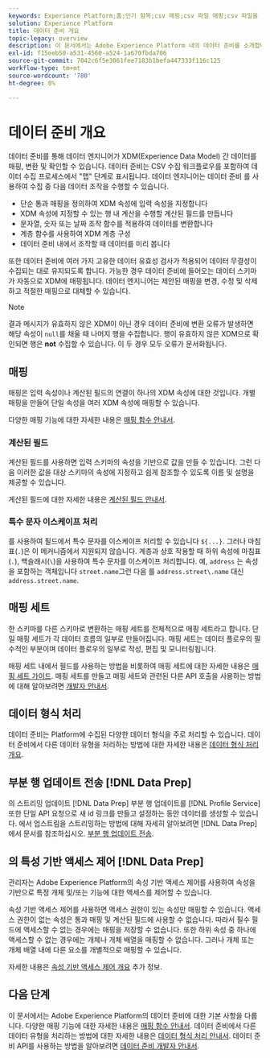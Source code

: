 ```yaml
---
keywords: Experience Platform;홈;인기 항목;csv 매핑;csv 파일 매핑;csv 파일을 xdm에 매핑;csv를 xdm에 매핑;ui 안내서;맵;매핑;데이터 준비;데이터 준비;데이터 준비
solution: Experience Platform
title: 데이터 준비 개요
topic-legacy: overview
description: 이 문서에서는 Adobe Experience Platform 내의 데이터 준비를 소개합니다.
exl-id: f15eeb50-a531-4560-a524-1a670fbda706
source-git-commit: 7042c6f5e3061fee7183b1befa447333f116c125
workflow-type: tm+mt
source-wordcount: '780'
ht-degree: 0%

---
```



# 데이터 준비 개요

데이터 준비를 통해 데이터 엔지니어가 XDM(Experience Data Model) 간 데이터를 매핑, 변환 및 확인할 수 있습니다. 데이터 준비는 CSV 수집 워크플로우를 포함하여 데이터 수집 프로세스에서 &quot;맵&quot; 단계로 표시됩니다. 데이터 엔지니어는 데이터 준비 를 사용하여 수집 중 다음 데이터 조작을 수행할 수 있습니다.

- 단순 통과 매핑을 정의하여 XDM 속성에 입력 속성을 지정합니다
- XDM 속성에 지정할 수 있는 행 내 계산을 수행할 계산된 필드를 만듭니다
- 문자열, 숫자 또는 날짜 조작 함수를 적용하여 데이터를 변환합니다
- 계층 함수를 사용하여 XDM 계층 구성
- 데이터 준비 내에서 조작할 때 데이터를 미리 봅니다

또한 데이터 준비에 여러 가지 고유한 데이터 유효성 검사가 적용되어 데이터 무결성이 수집되는 대로 유지되도록 합니다. 가능한 경우 데이터 준비에 들어오는 데이터 스키마가 자동으로 XDM에 매핑됩니다. 데이터 엔지니어는 제안된 매핑을 변경, 수정 및 삭제하고 적절한 매핑으로 대체할 수 있습니다.

>[!NOTE]
>
>결과 메시지가 유효하지 않은 XDM이 아닌 경우 데이터 준비에 변환 오류가 발생하면 해당 속성이 `null`를 채울 때 나머지 행을 수집합니다. 행이 유효하지 않은 XDM으로 확인되면 행은 **not** 수집할 수 있습니다. 이 두 경우 모두 오류가 문서화됩니다.

## 매핑

매핑은 입력 속성이나 계산된 필드의 연결이 하나의 XDM 속성에 대한 것입니다. 개별 매핑을 만들어 단일 속성을 여러 XDM 속성에 매핑할 수 있습니다.

다양한 매핑 기능에 대한 자세한 내용은 [매핑 함수 안내서](./functions.md).

### 계산된 필드

계산된 필드를 사용하면 입력 스키마의 속성을 기반으로 값을 만들 수 있습니다. 그런 다음 이러한 값을 대상 스키마의 속성에 지정하고 쉽게 참조할 수 있도록 이름 및 설명을 제공할 수 있습니다.

계산된 필드에 대한 자세한 내용은 [계산된 필드 안내서](./functions.md#calculated-fields).

### 특수 문자 이스케이프 처리

를 사용하여 필드에서 특수 문자를 이스케이프 처리할 수 있습니다 `${...}`. 그러나 마침표(`.`)은 이 메커니즘에서 지원되지 않습니다. 계층과 상호 작용할 때 하위 속성에 마침표(`.`), 백슬래시(`\`)을 사용하여 특수 문자를 이스케이프 처리합니다. 예, `address` 는 속성을 포함하는 객체입니다 `street.name`그런 다음 를 `address.street\.name` 대신 `address.street.name`.

## 매핑 세트

한 스키마를 다른 스키마로 변환하는 매핑 세트를 전체적으로 매핑 세트라고 합니다. 단일 매핑 세트가 각 데이터 흐름의 일부로 만들어집니다. 매핑 세트는 데이터 플로우의 필수적인 부분이며 데이터 플로우의 일부로 작성, 편집 및 모니터링됩니다.

매핑 세트 내에서 필드를 사용하는 방법을 비롯하여 매핑 세트에 대한 자세한 내용은 [매핑 세트 가이드](./mapping-set.md). 매핑 세트를 만들고 매핑 세트와 관련된 다른 API 호출을 사용하는 방법에 대해 알아보려면 [개발자 안내서](./api/mapping-set.md).

## 데이터 형식 처리

데이터 준비는 Platform에 수집된 다양한 데이터 형식을 주로 처리할 수 있습니다. 데이터 준비에서 다른 데이터 유형을 처리하는 방법에 대한 자세한 내용은 [데이터 형식 처리 개요](./data-handling.md).

## 부분 행 업데이트 전송 [!DNL Data Prep]

의 스트리밍 업데이트 [!DNL Data Prep] 부분 행 업데이트를 [!DNL Profile Service] 또한 단일 API 요청으로 새 id 링크를 만들고 설정하는 동안 데이터를 생성할 수 있습니다. 에서 업스트림을 스트리밍하는 방법에 대해 자세히 알아보려면 [!DNL Data Prep]에서 문서를 참조하십시오. [부분 행 업데이트 전송](./upserts.md).

## 의 특성 기반 액세스 제어 [!DNL Data Prep]

관리자는 Adobe Experience Platform의 속성 기반 액세스 제어를 사용하여 속성을 기반으로 특정 개체 및/또는 기능에 대한 액세스를 제어할 수 있습니다.

속성 기반 액세스 제어를 사용하면 액세스 권한이 있는 속성만 매핑할 수 있습니다. 액세스 권한이 없는 속성은 통과 매핑 및 계산된 필드에 사용할 수 없습니다. 따라서 필수 필드에 액세스할 수 없는 경우에는 매핑을 저장할 수 없습니다. 또한 하위 속성 중 하나에 액세스할 수 없는 경우에는 개체나 개체 배열을 매핑할 수 없습니다. 그러나 개체 또는 개체 배열 내에 다른 요소를 개별적으로 매핑할 수 있습니다.

자세한 내용은 [속성 기반 액세스 제어 개요](../access-control/abac/overview.md) 추가 정보.

## 다음 단계

이 문서에서는 Adobe Experience Platform의 데이터 준비에 대한 기본 사항을 다룹니다. 다양한 매핑 기능에 대한 자세한 내용은 [매핑 함수 안내서](./functions.md). 데이터 준비에서 다른 데이터 유형을 처리하는 방법에 대한 자세한 내용은 [데이터 형식 처리 안내서](./data-handling.md#dates). 데이터 준비 API를 사용하는 방법을 알아보려면 [데이터 준비 개발자 안내서](api/overview.md).
